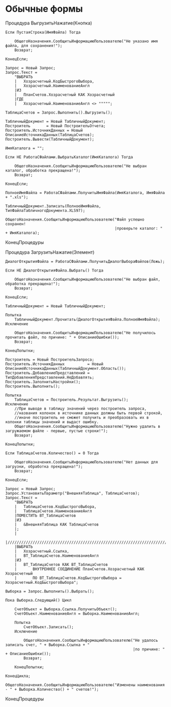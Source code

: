 # Обычные формы

Процедура ВыгрузитьНажатие(Кнопка)
	
	Если ПустаяСтрока(ИмяФайла) Тогда 
		
		ОбщегоНазначения.СообщитьИнформациюПользователю("Не указано имя файла, для сохранения!");
		Возврат;
		
	КонецЕсли;	
	
	Запрос = Новый Запрос;
	Запрос.Текст = 
		"ВЫБРАТЬ
		|	Хозрасчетный.КодБыстрогоВыбора,
		|	Хозрасчетный.НаименованиеАнгл
		|ИЗ
		|	ПланСчетов.Хозрасчетный КАК Хозрасчетный
		|ГДЕ
		|	Хозрасчетный.НаименованиеАнгл <> """"";
	
	ТаблицаСчетов = Запрос.Выполнить().Выгрузить();
	
	ТабличныйДокумент = Новый ТабличныйДокумент;
	Построитель       = Новый ПостроительОтчета;
	Построитель.ИсточникДанных = Новый ОписаниеИсточникаДанных(ТаблицаСчетов);       
	Построитель.Вывести(ТабличныйДокумент);
	
	ИмяКаталога = "";
	
	Если НЕ РаботаСФайлами.ВыбратьКаталог(ИмяКаталога) Тогда
		
		ОбщегоНазначения.СообщитьИнформациюПользователю("Не выбран каталог, обработка прекращена!");
		Возврат;
		
	КонецЕсли;
	
	ПолноеИмяФайла = РаботаСФайлами.ПолучитьИмяФайла(ИмяКаталога, ИмяФайла + ".xls");
	
	ТабличныйДокумент.Записать(ПолноеИмяФайла, ТипФайлаТабличногоДокумента.XLS97);
	
	ОбщегоНазначения.СообщитьИнформациюПользователю("Файл успешно сохранен!
													|проверьте каталог: " + ИмяКаталога);
	
КонецПроцедуры

Процедура ЗагрузитьНажатие(Элемент)
	
	ДиалогОткрытияФайла = РаботаСФайлами.ПолучитьДиалогВыбораФайлов(Ложь);
	
	Если НЕ ДиалогОткрытияФайла.Выбрать() Тогда
		
		ОбщегоНазначения.СообщитьИнформациюПользователю("Не выбран файл, обработка прекращена!");
		Возврат;
		
	КонецЕсли;
			
	ТабличныйДокумент = Новый ТабличныйДокумент;
	
	Попытка
		ТабличныйДокумент.Прочитать(ДиалогОткрытияФайла.ПолноеИмяФайла);
	Исключение
		
		ОбщегоНазначения.СообщитьИнформациюПользователю("Не получилось прочитать файл, по причине: " + ОписаниеОшибки());
		Возврат;
		
	КонецПопытки;
	
	Построитель = Новый ПостроительЗапроса;
	Построитель.ИсточникДанных          = Новый ОписаниеИсточникаДанных(ТабличныйДокумент.Область());
	Построитель.ДобавлениеПредставлений = ТипДобавленияПредставлений.НеДобавлять;
	Построитель.ЗаполнитьНастройки();
	Построитель.Выполнить();
	
	Попытка
		ТаблицаСчетов = Построитель.Результат.Выгрузить();
	Исключение
		//При выводе в таблицу значений через построитель запроса, 
		//названия колонок в источнике данных должны быть первой строкой, 
		//иначе построитель не сможет получить и преобразовать их в колонки таблицы значений и выдаст ошибку.
		ОбщегоНазначения.СообщитьИнформациюПользователю("Нужно удалить в загружаемом файле - первые, пустые строки!");
		Возврат;
		
	КонецПопытки;	
	
	Если ТаблицаСчетов.Количество() = 0 Тогда
		
		ОбщегоНазначения.СообщитьИнформациюПользователю("Нет данных для загрузки, обработка прекращена!");
		Возврат;
		
	КонецЕсли;
	
	Запрос = Новый Запрос;
	Запрос.УстановитьПараметр("ВнешняяТаблица", ТаблицаСчетов);
	Запрос.Текст = 
		"ВЫБРАТЬ
		|	ТаблицаСчетов.КодБыстрогоВыбора,
		|	ТаблицаСчетов.НаименованиеАнгл
		|ПОМЕСТИТЬ ВТ_ТаблицаСчетов
		|ИЗ
		|	&ВнешняяТаблица КАК ТаблицаСчетов
		|;
		|
		|////////////////////////////////////////////////////////////////////////////////
		|ВЫБРАТЬ
		|	Хозрасчетный.Ссылка,
		|	ВТ_ТаблицаСчетов.НаименованиеАнгл
		|ИЗ
		|	ВТ_ТаблицаСчетов КАК ВТ_ТаблицаСчетов
		|		ВНУТРЕННЕЕ СОЕДИНЕНИЕ ПланСчетов.Хозрасчетный КАК Хозрасчетный
		|		ПО ВТ_ТаблицаСчетов.КодБыстрогоВыбора = Хозрасчетный.КодБыстрогоВыбора";
		
	Выборка = Запрос.Выполнить().Выбрать();
	
	Пока Выборка.Следующий() Цикл
		
		СчетОбъект = Выборка.Ссылка.ПолучитьОбъект();
		СчетОбъект.НаименованиеАнгл = Выборка.НаименованиеАнгл; 
		
		Попытка
			СчетОбъект.Записать();
		Исключение
			
			ОбщегоНазначения.СообщитьИнформациюПользователю("Не удалось записать счет, " + Выборка.Ссылка + "
															|по причине: " + ОписаниеОшибки());
			Возврат;
			
		КонецПопытки;
		
	КонецЦикла;
	
	ОбщегоНазначения.СообщитьИнформациюПользователю("Изменены наименования - " + Выборка.Количество() + " счетов!");
	
КонецПроцедуры
